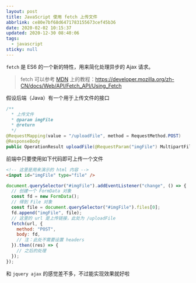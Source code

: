 ```yaml
---
layout: post
title: JavaScript 使用 fetch 上传文件
abbrlink: ce80e7bf68d6471783155673cef45b36
date: 2020-02-02 10:15:37
updated: 2020-12-30 08:40:06
tags:
  - javascript
sticky: null
---
```


`fetch` 是 ES6 的一个新的特性，用来简化处理异步的 Ajax 请求。

> fetch 可以参考 [MDN](https://developer.mozilla.org) 上的教程：<https://developer.mozilla.org/zh-CN/docs/Web/API/Fetch_API/Using_Fetch>

假设后端（Java）有一个用于上传文件的接口

```java
/**
  * 上传文件
  * @param imgFile
  * @return
  */
@RequestMapping(value = "/uploadFile", method = RequestMethod.POST)
@ResponseBody
public OperationResult uploadFile(@RequestParam("imgFile") MultipartFile imgFile);
```

前端中只要使用如下代码即可上传一个文件

```html
<!-- 这里是用来演示的 html 内容 -->
<input id="imgFile" type="file" />
```

```js
document.querySelector("#imgFile").addEventListener("change", () => {
  // 创建一个 FormData 对象
  const fd = new FormData();
  // 得到 File 对象
  const file = document.querySelector("#imgFile").files[0];
  fd.append("imgFile", file);
  // 这里的 url 是上传链接，此处为 /uploadFile
  fetch(url, {
    method: "POST",
    body: fd,
    // 注：此处不需要设置 headers
  }).then((res) => {
    // 之后的处理
  });
});
```

和 `jquery ajax` 的感觉差不多，不过能实现效果就好啦
